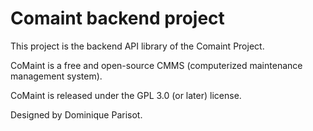 # Comaint backend project

This project is the backend API library of the Comaint Project.

CoMaint is a free and open-source CMMS (computerized maintenance management system).

CoMaint is released under the GPL 3.0 (or later) license.

Designed by Dominique Parisot.
